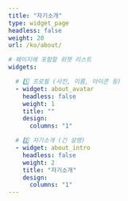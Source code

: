 ```yaml
---
title: "자기소개"
type: widget_page
headless: false
weight: 20
url: /ko/about/

# 페이지에 포함할 위젯 리스트
widgets:

  # 1️⃣ 프로필 (사진, 이름, 아이콘 등)
  - widget: about_avatar
    headless: false
    weight: 1
    title: ""
    design:
      columns: "1"

  # 2️⃣ 자기소개 (긴 설명)
  - widget: about_intro
    headless: false
    weight: 2
    title: "자기소개"
    design:
      columns: "1"
---
```

